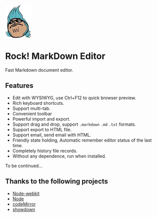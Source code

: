 ![Rock MarkDown Editor](logo.png)

# Rock! MarkDown Editor
Fast Markdown document editor.

## Features

- Edit with WYSIWYG, use Ctrl+F12 to quick browser preview.
- Rich keyboard shortcuts.
- Support multi-tab.
- Convenient toolbar
- Powerful import and export.
- Support drag and drop, support `.markdown` `.md` `.txt` formats.
- Support export to HTML file.
- Support email, send email with HTML.
- Friendly state holding, Automatic remember editor status of the last time.
- Completely history file records.
- Without any dependence, run when installed.

To be continued...

## Thanks to the following projects

- [Node-webkit](https://github.com/rogerwang/node-webkit)
- [Node](http://nodejs.org/)
- [codeMirror](http://codemirror.net)
- [showdown](https://github.com/coreyti/showdown)